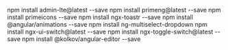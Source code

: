 npm install admin-lte@latest --save
npm install primeng@latest --save
npm install primeicons --save
npm install ngx-toastr --save
npm install @angular/animations --save
npm install ng-multiselect-dropdown
npm install ngx-ui-switch@latest --save
npm install ngx-toggle-switch@latest --save
npm install @kolkov/angular-editor --save